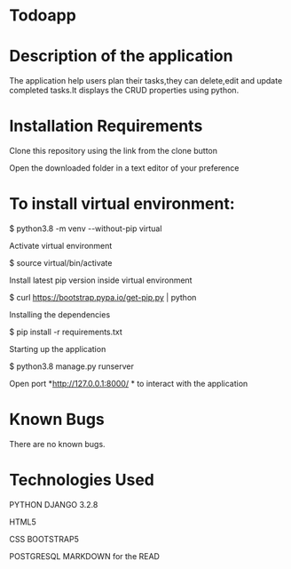 # Todoapp
# Description of the application
The application help users plan their tasks,they can delete,edit and update completed tasks.It displays the CRUD properties using python. 
# Installation Requirements
Clone this repository using the link from the clone button

Open the downloaded folder in a text editor of your preference
# To install virtual environment:
$ python3.8 -m venv --without-pip virtual

Activate virtual environment

$ source virtual/bin/activate

Install latest pip version inside virtual environment

$ curl https://bootstrap.pypa.io/get-pip.py | python

Installing the dependencies

$ pip install -r requirements.txt

Starting up the application

$ python3.8 manage.py runserver

Open port *http://127.0.0.1:8000/ * to interact with the application
# Known Bugs
There are no known bugs.
# Technologies Used

PYTHON DJANGO 3.2.8

HTML5 

CSS BOOTSTRAP5

POSTGRESQL 
MARKDOWN for the READ
